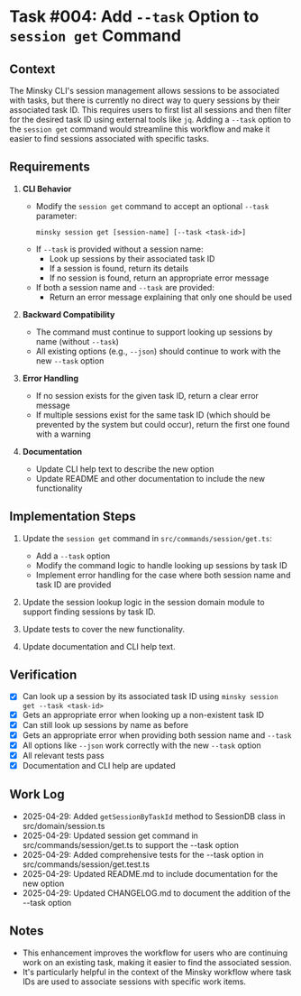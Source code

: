 # Task #004: Add `--task` Option to `session get` Command

## Context

The Minsky CLI's session management allows sessions to be associated with tasks, but there is currently no direct way to query sessions by their associated task ID. This requires users to first list all sessions and then filter for the desired task ID using external tools like `jq`. Adding a `--task` option to the `session get` command would streamline this workflow and make it easier to find sessions associated with specific tasks.

## Requirements

1. **CLI Behavior**
   - Modify the `session get` command to accept an optional `--task` parameter:
     ```
     minsky session get [session-name] [--task <task-id>]
     ```
   - If `--task` is provided without a session name:
     - Look up sessions by their associated task ID
     - If a session is found, return its details
     - If no session is found, return an appropriate error message
   - If both a session name and `--task` are provided:
     - Return an error message explaining that only one should be used

2. **Backward Compatibility**
   - The command must continue to support looking up sessions by name (without `--task`)
   - All existing options (e.g., `--json`) should continue to work with the new `--task` option

3. **Error Handling**
   - If no session exists for the given task ID, return a clear error message
   - If multiple sessions exist for the same task ID (which should be prevented by the system but could occur), return the first one found with a warning

4. **Documentation**
   - Update CLI help text to describe the new option
   - Update README and other documentation to include the new functionality

## Implementation Steps

1. Update the `session get` command in `src/commands/session/get.ts`:
   - Add a `--task` option
   - Modify the command logic to handle looking up sessions by task ID
   - Implement error handling for the case where both session name and task ID are provided

2. Update the session lookup logic in the session domain module to support finding sessions by task ID.

3. Update tests to cover the new functionality.

4. Update documentation and CLI help text.

## Verification

- [x] Can look up a session by its associated task ID using `minsky session get --task <task-id>`
- [x] Gets an appropriate error when looking up a non-existent task ID
- [x] Can still look up sessions by name as before
- [x] Gets an appropriate error when providing both session name and `--task`
- [x] All options like `--json` work correctly with the new `--task` option
- [x] All relevant tests pass
- [x] Documentation and CLI help are updated

## Work Log

- 2025-04-29: Added `getSessionByTaskId` method to SessionDB class in src/domain/session.ts
- 2025-04-29: Updated session get command in src/commands/session/get.ts to support the --task option
- 2025-04-29: Added comprehensive tests for the --task option in src/commands/session/get.test.ts
- 2025-04-29: Updated README.md to include documentation for the new option
- 2025-04-29: Updated CHANGELOG.md to document the addition of the --task option

## Notes

- This enhancement improves the workflow for users who are continuing work on an existing task, making it easier to find the associated session.
- It's particularly helpful in the context of the Minsky workflow where task IDs are used to associate sessions with specific work items. 
